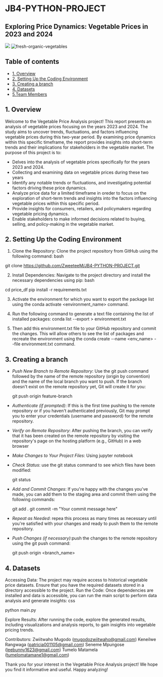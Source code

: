 # JB4-PYTHON-PROJECT
## Exploring Price Dynamics: Vegetable Prices in 2023 and 2024
![](https://img.shields.io/badge/Python-3776AB.svg?style=for-the-badge&logo=Python&logoColor=white)
![fresh-organic-vegetables](https://github.com/ZweeteeM/JB4-PYTHON-PROJECT/assets/167215461/9a66422c-fcf2-4fd6-8934-91d4b5147318)
## Table of contents
* [1. Overview](#project-description)
* [2. Setting Up the Coding Environment](#environment-and-packages)
* [3. Creating a branch](#cloning-and_editing)
* [4. Datasets](#dataset)
* [5.Team Members](#contributers)

## 1. Overview
Welcome to the Vegetable Price Analysis project! This report presents an analysis of vegetable prices focusing on the years 2023 and 2024. The study aims to uncover trends, fluctuations, and factors influencing vegetable prices during this two-year period. By examining price dynamics within this specific timeframe, the report provides insights into short-term trends and their implications for stakeholders in the vegetable market.
The purpose of this project is to:
- Delves into the analysis of vegetable prices specifically for the years 2023 and 2024.
- Collecting and examining data on vegetable prices during these two years
- Identify any notable trends or fluctuations, and investigating potential factors driving these price dynamics.
- Analyze price data for a limited timeframe in oreder to focus on the  exploration of short-term trends and insights into the factors influencing vegetable prices within this specific period.
- Provide insights for consumers, retailers, and policymakers regarding vegetable pricing dynamics.
- Enable stakeholders to make informed decisions related to buying, selling, and policy-making in the vegetable market.
## 2. Setting Up the Coding Environment

1. Clone the Repository: Clone the project repository from GitHub using the following command:
bash

git clone https://github.com/ZweeteeM/JB4-PYTHON-PROJECT.git

2. Install Dependencies: Navigate to the project directory and install the necessary dependencies using pip:
bash

cd price_df
pip install -r requirements.txt

3. Activate the environment for which you want to export the package list using the conda activate <environment_name> command.

4. Run the following command to generate a text file containing the list of installed packages:
conda list --export > environment.txt

5. Then add this environment.txt file to your GitHub repository and commit the changes. This will allow others to see the list of packages and recreate the environment using the conda create --name <env_name> --file environment.txt command.
## 3. Creating a branch

- *Push New Branch to Remote Repository*: Use the git push command followed by the name of the remote repository (origin by convention) and the name of the local branch you want to push. If the branch doesn't exist on the remote repository yet, Git will create it for you:
   
   git push origin feature-branch
   
-  *Authenticate (if prompted)*: If this is the first time pushing to the remote repository or if you haven't authenticated previously, Git may prompt you to enter your credentials (username and password) for the remote repository.

- *Verify on Remote Repository*: After pushing the branch, you can verify that it has been created on the remote repository by visiting the repository's page on the hosting platform (e.g., GitHub) in a web browser

- *Make Changes to Your Project Files*: Using jupyter notebook

- *Check Status*: use the git status command to see which files have been modified:
   
   git status
   
- *Add and Commit Changes*: If you're happy with the changes you've made, you can add them to the staging area and commit them using the following commands:
   
   git add .
   git commit -m "Your commit message here"

- *Repeat as Needed*:  repea this process as many times as necessary until you're satisfied with your changes and ready to push them to the remote repository.

- *Push Changes (if necessary)*:push the changes to the remote repository using the git push command:
   
   git push origin <branch_name>
## 4. Datasets
Accessing Data: The project may require access to historical vegetable price datasets. Ensure that you have the required datasets stored in a directory accessible to the project.
Run the Code: Once dependencies are installed and data is accessible, you can run the main script to perform data analysis and generate insights:
css

python main.py

Explore Results: After running the code, explore the generated results, including visualizations and analysis reports, to gain insights into vegetable pricing trends.

Contributors:
Zwiitwaho Mugodo (mugodozwiitwaho@gmail.com)
Keneilwe 	Rangwaga (patricia001105@gmail.com)
Seneme	Mpungose (leebunny1623@gmail.com)
Tumelo Matamela (tumelomatamane1@gmail.com)

Thank you for your interest in the Vegetable Price Analysis project! We hope you find it informative and useful. Happy analyzing!
